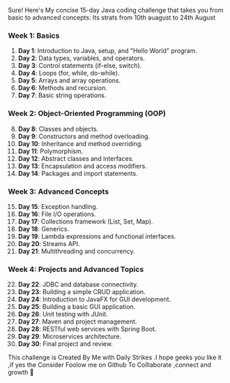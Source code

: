 Sure! Here's My concise 15-day Java coding challenge that takes you from basic to advanced concepts:
Its strats from 10th auagust to 24th August
### Week 1: Basics
1. **Day 1**: Introduction to Java, setup, and "Hello World" program.
2. **Day 2**: Data types, variables, and operators.
3. **Day 3**: Control statements (if-else, switch).
4. **Day 4**: Loops (for, while, do-while).
5. **Day 5**: Arrays and array operations.
6. **Day 6**: Methods and recursion.
7. **Day 7**: Basic string operations.

### Week 2: Object-Oriented Programming (OOP)
8. **Day 8**: Classes and objects.
9. **Day 9**: Constructors and method overloading.
10. **Day 10**: Inheritance and method overriding.
11. **Day 11**: Polymorphism.
12. **Day 12**: Abstract classes and interfaces.
13. **Day 13**: Encapsulation and access modifiers.
14. **Day 14**: Packages and import statements.

### Week 3: Advanced Concepts
15. **Day 15**: Exception handling.
16. **Day 16**: File I/O operations.
17. **Day 17**: Collections framework (List, Set, Map).
18. **Day 18**: Generics.
19. **Day 19**: Lambda expressions and functional interfaces.
20. **Day 20**: Streams API.
21. **Day 21**: Multithreading and concurrency.

### Week 4: Projects and Advanced Topics
22. **Day 22**: JDBC and database connectivity.
23. **Day 23**: Building a simple CRUD application.
24. **Day 24**: Introduction to JavaFX for GUI development.
25. **Day 25**: Building a basic GUI application.
26. **Day 26**: Unit testing with JUnit.
27. **Day 27**: Maven and project management.
28. **Day 28**: RESTful web services with Spring Boot.
29. **Day 29**: Microservices architecture.
30. **Day 30**: Final project and review.

This challenge is Created By Me with Daily Strikes .I hope geeks you like it ,if yes the Consider Foolow me on Github To Colllaborate ,connect  and growth 🚀

